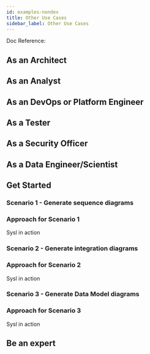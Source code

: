 ```yaml
---
id: examples-nondev
title: Other Use Cases
sidebar_label: Other Use Cases
---
```


Doc Reference:

<!-- - [diagram generation](./examples/gen/diagramgen) -->

## As an Architect

## As an Analyst

## As an DevOps or Platform Engineer

## As a Tester

## As a Security Officer

## As a Data Engineer/Scientist

## Get Started

### Scenario 1 - Generate sequence diagrams

### Approach for Scenario 1

Sysl in action

### Scenario 2 - Generate integration diagrams

### Approach for Scenario 2

Sysl in action

### Scenario 3 - Generate Data Model diagrams

### Approach for Scenario 3

Sysl in action

## Be an expert
